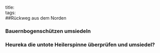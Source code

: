 title:   
tags:   
##Rückweg aus dem Norden
### Bauernbogenschützen umsiedeln
### Heureka die untote Heilerspinne überprüfen und umsiedel?